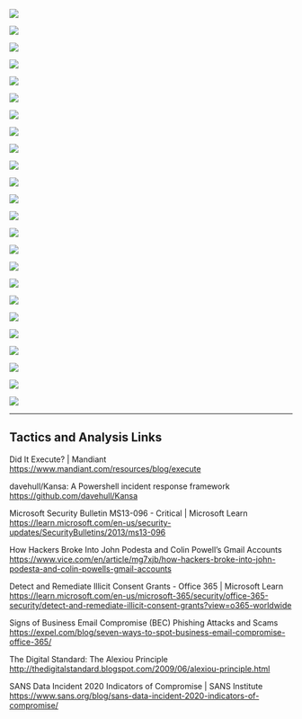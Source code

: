 
![](../../../Media/Pasted%20image%2020230402205349.png)

![](../../../Media/Pasted%20image%2020230402205401.png)

![](../../../Media/Pasted%20image%2020230402205414.png)


![](../../../Media/Pasted%20image%2020230402205432.png)


![](../../../Media/Pasted%20image%2020230402205446.png)


![](../../../Media/Pasted%20image%2020230402205459.png)


![](../../../Media/Pasted%20image%2020230402205511.png)



![](../../../Media/Pasted%20image%2020230402205523.png)


![](../../../Media/Pasted%20image%2020230402205535.png)

![](../../../Media/Pasted%20image%2020230402205546.png)

![](../../../Media/Pasted%20image%2020230402205556.png)

![](../../../Media/Pasted%20image%2020230402205608.png)

![](../../../Media/Pasted%20image%2020230402205619.png)

![](../../../Media/Pasted%20image%2020230402205634.png)


![](../../../Media/Pasted%20image%2020230402205650.png)


![](../../../Media/Pasted%20image%2020230402205702.png)


![](../../../Media/Pasted%20image%2020230402205714.png)


![](../../../Media/Pasted%20image%2020230402205728.png)


![](../../../Media/Pasted%20image%2020230402205739.png)

![](../../../Media/Pasted%20image%2020230402205752.png)


![](../../../Media/Pasted%20image%2020230402205804.png)


![](../../../Media/Pasted%20image%2020230402205818.png)


![](../../../Media/Pasted%20image%2020230402205831.png)

![](../../../Media/Pasted%20image%2020230402205843.png)


---

## Tactics and Analysis Links

Did It Execute? | Mandiant
https://www.mandiant.com/resources/blog/execute

davehull/Kansa: A Powershell incident response framework
https://github.com/davehull/Kansa

Microsoft Security Bulletin MS13-096 - Critical | Microsoft Learn
https://learn.microsoft.com/en-us/security-updates/SecurityBulletins/2013/ms13-096

How Hackers Broke Into John Podesta and Colin Powell’s Gmail Accounts
https://www.vice.com/en/article/mg7xjb/how-hackers-broke-into-john-podesta-and-colin-powells-gmail-accounts

Detect and Remediate Illicit Consent Grants - Office 365 | Microsoft Learn
https://learn.microsoft.com/en-us/microsoft-365/security/office-365-security/detect-and-remediate-illicit-consent-grants?view=o365-worldwide

Signs of Business Email Compromise (BEC) Phishing Attacks and Scams
https://expel.com/blog/seven-ways-to-spot-business-email-compromise-office-365/

The Digital Standard: The Alexiou Principle
http://thedigitalstandard.blogspot.com/2009/06/alexiou-principle.html

SANS Data Incident 2020 Indicators of Compromise | SANS Institute
https://www.sans.org/blog/sans-data-incident-2020-indicators-of-compromise/








